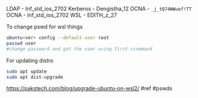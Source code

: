 LDAP - Inf_std_ios_2702
Kerberos - Dengistha_12
OCNA -  `_j_tQ74WWuef!TT`
OCNA - Inf_std_ios_2702
WSL - EDITH_z_27



To change pswd for wsl things

```bash
ubuntu<ver> config --default-user root
passwd user
#change password and got the user using first ccommand
```

For updating distro
```bash
sudo apt update
sudo apt dist-upgrade
```




https://pakstech.com/blog/upgrade-ubuntu-on-wsl2/
#ref 
#pswds 